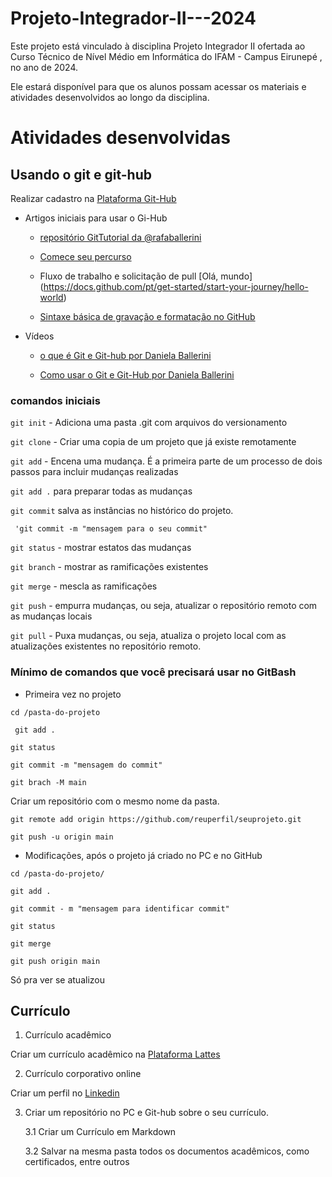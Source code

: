 # Projeto-Integrador-II---2024

Este projeto está vinculado à disciplina Projeto Integrador II ofertada ao Curso Técnico de Nível Médio em Informática do IFAM - Campus Eirunepé , no ano de 2024.

Ele estará disponível para que os alunos possam acessar os materiais e atividades desenvolvidos ao longo da disciplina.


# Atividades desenvolvidas


## Usando o git e git-hub

Realizar cadastro na [Plataforma Git-Hub](https://github.com)

- Artigos iniciais para usar o Gi-Hub

	- [repositório GitTutorial da @rafaballerini](https://github.com/rafaballerini/GitTutorial)

	- [Comece seu percurso](https://docs.github.com/pt/get-started/start-your-journey)

  - Fluxo de trabalho e solicitação de pull [Olá, mundo] (https://docs.github.com/pt/get-started/start-your-journey/hello-world)

  - [Sintaxe básica de gravação e formatação no GitHub](https://docs.github.com/pt/get-started/writing-on-github/getting-started-with-writing-and-formatting-on-github/basic-writing-and-formatting-syntax)

- Vídeos 

	-	[o que é Git e Git-hub por Daniela Ballerini](https://youtu.be/DqTITcMq68k)

	-   [Como usar o Git e Git-Hub por Daniela Ballerini](https://www.youtube.com/watch?v=UBAX-13g8OM)


### comandos iniciais

`git init` - Adiciona uma pasta .git com arquivos do versionamento

`git clone` - Criar uma copia de um projeto que já existe remotamente

`git add` - Encena uma mudança. É a primeira parte de um processo de dois passos para incluir mudanças realizadas

`git add .` para preparar todas as mudanças

`git commit` salva as instâncias no histórico do projeto.

``	'git commit -m "mensagem para o seu commit" ``
	
`git status` - mostrar estatos das mudanças

`git branch` - mostrar as ramificações existentes

`git merge` - mescla as ramificações 

`git push` - empurra mudanças, ou seja, atualizar o repositório remoto com as mudanças locais

`git pull` - Puxa mudanças, ou seja, atualiza o projeto local com as atualizações existentes no repositório remoto. 

### Mínimo de comandos que você precisará usar no GitBash

- Primeira vez no projeto

`` cd /pasta-do-projeto ``

`` git add .``

`` git status ``

`` git commit -m "mensagem do commit" ``

`` git brach -M main  ``

Criar um repositório com o mesmo nome da pasta. 

`` git remote add origin https://github.com/reuperfil/seuprojeto.git ``

`` git push -u origin main ``

- Modificações, após o projeto já criado no PC e no GitHub

`` cd /pasta-do-projeto/ ``

`` git add . ``

`` git commit - m "mensagem para identificar commit" ``

`` git status ``

`` git merge ``

`` git push origin main ``

Só pra ver se atualizou 

## Currículo

1. Currículo acadêmico

Criar um currículo acadêmico na [Plataforma Lattes](https://lattes.cnpq.br/)

2. Currículo corporativo online

Criar um perfil no [Linkedin](https://br.linkedin.com/)

3. Criar um repositório no PC e Git-hub sobre o seu currículo.

	3.1 Criar um Currículo em Markdown
	
	3.2 Salvar na mesma pasta todos os documentos acadêmicos, como certificados, entre outros
